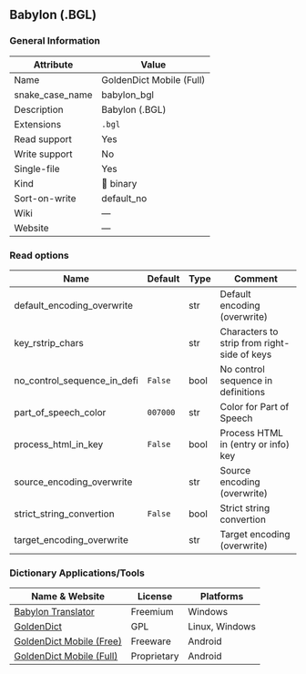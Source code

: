 ## Babylon (.BGL)

### General Information

| Attribute       | Value                    |
| --------------- | ------------------------ |
| Name            | GoldenDict Mobile (Full) |
| snake_case_name | babylon_bgl              |
| Description     | Babylon (.BGL)           |
| Extensions      | `.bgl`                   |
| Read support    | Yes                      |
| Write support   | No                       |
| Single-file     | Yes                      |
| Kind            | 🔢 binary                 |
| Sort-on-write   | default_no               |
| Wiki            | ―                        |
| Website         | ―                        |

### Read options

| Name                        | Default  | Type | Comment                                     |
| --------------------------- | -------- | ---- | ------------------------------------------- |
| default_encoding_overwrite  |          | str  | Default encoding (overwrite)                |
| key_rstrip_chars            |          | str  | Characters to strip from right-side of keys |
| no_control_sequence_in_defi | `False`  | bool | No control sequence in definitions          |
| part_of_speech_color        | `007000` | str  | Color for Part of Speech                    |
| process_html_in_key         | `False`  | bool | Process HTML in (entry or info) key         |
| source_encoding_overwrite   |          | str  | Source encoding (overwrite)                 |
| strict_string_convertion    | `False`  | bool | Strict string convertion                    |
| target_encoding_overwrite   |          | str  | Target encoding (overwrite)                 |



### Dictionary Applications/Tools

| Name & Website                                          | License     | Platforms      |
| ------------------------------------------------------- | ----------- | -------------- |
| [Babylon Translator](https://www.babylon-software.com/) | Freemium    | Windows        |
| [GoldenDict](http://goldendict.org/)                    | GPL         | Linux, Windows |
| [GoldenDict Mobile (Free)](http://goldendict.mobi/)     | Freeware    | Android        |
| [GoldenDict Mobile (Full)](http://goldendict.mobi/)     | Proprietary | Android        |
